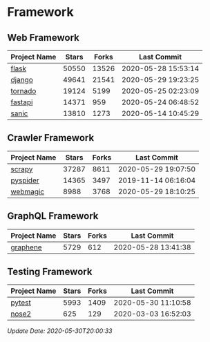 # Framework

## Web Framework

| Project Name | Stars | Forks | Last Commit |
| ------------ | ----- | ----- | ----------- |
| [flask](https://github.com/pallets/flask) | 50550 | 13526 | 2020-05-28 15:53:14 |
| [django](https://github.com/django/django) | 49641 | 21541 | 2020-05-29 19:23:25 |
| [tornado](https://github.com/tornadoweb/tornado) | 19124 | 5199 | 2020-05-25 02:23:09 |
| [fastapi](https://github.com/tiangolo/fastapi) | 14371 | 959 | 2020-05-24 06:48:52 |
| [sanic](https://github.com/huge-success/sanic) | 13810 | 1273 | 2020-05-14 10:45:29 |

## Crawler Framework

| Project Name | Stars | Forks | Last Commit |
| ------------ | ----- | ----- | ----------- |
| [scrapy](https://github.com/scrapy/scrapy) | 37287 | 8611 | 2020-05-29 19:07:50 |
| [pyspider](https://github.com/binux/pyspider) | 14365 | 3497 | 2019-11-14 06:16:04 |
| [webmagic](https://github.com/code4craft/webmagic) | 8988 | 3768 | 2020-05-29 18:10:25 |

## GraphQL Framework

| Project Name | Stars | Forks | Last Commit |
| ------------ | ----- | ----- | ----------- |
| [graphene](https://github.com/graphql-python/graphene) | 5729 | 612 | 2020-05-28 13:41:38 |

## Testing Framework

| Project Name | Stars | Forks | Last Commit |
| ------------ | ----- | ----- | ----------- |
| [pytest](https://github.com/pytest-dev/pytest) | 5993 | 1409 | 2020-05-30 11:10:58 |
| [nose2](https://github.com/nose-devs/nose2) | 625 | 129 | 2020-03-03 16:52:03 |

*Update Date: 2020-05-30T20:00:33*